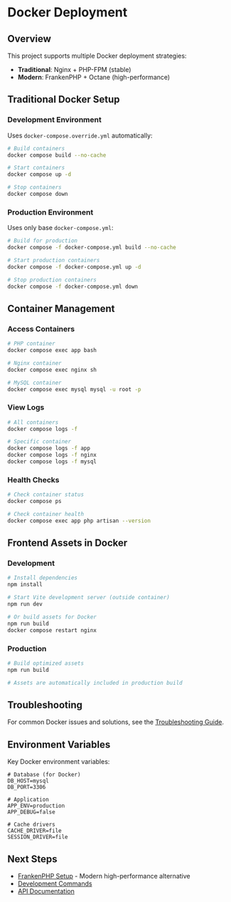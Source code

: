 # Docker Deployment

## Overview

This project supports multiple Docker deployment strategies:

- **Traditional**: Nginx + PHP-FPM (stable)
- **Modern**: FrankenPHP + Octane (high-performance)

## Traditional Docker Setup

### Development Environment

Uses `docker-compose.override.yml` automatically:

```bash
# Build containers
docker compose build --no-cache

# Start containers
docker compose up -d

# Stop containers
docker compose down
```

### Production Environment

Uses only base `docker-compose.yml`:

```bash
# Build for production
docker compose -f docker-compose.yml build --no-cache

# Start production containers
docker compose -f docker-compose.yml up -d

# Stop production containers
docker compose -f docker-compose.yml down
```

## Container Management

### Access Containers

```bash
# PHP container
docker compose exec app bash

# Nginx container
docker compose exec nginx sh

# MySQL container
docker compose exec mysql mysql -u root -p
```

### View Logs

```bash
# All containers
docker compose logs -f

# Specific container
docker compose logs -f app
docker compose logs -f nginx
docker compose logs -f mysql
```

### Health Checks

```bash
# Check container status
docker compose ps

# Check container health
docker compose exec app php artisan --version
```

## Frontend Assets in Docker

### Development

```bash
# Install dependencies
npm install

# Start Vite development server (outside container)
npm run dev

# Or build assets for Docker
npm run build
docker compose restart nginx
```

### Production

```bash
# Build optimized assets
npm run build

# Assets are automatically included in production build
```

## Troubleshooting

For common Docker issues and solutions, see the [Troubleshooting Guide](../development/troubleshooting.md#docker-issues).

## Environment Variables

Key Docker environment variables:

```env
# Database (for Docker)
DB_HOST=mysql
DB_PORT=3306

# Application
APP_ENV=production
APP_DEBUG=false

# Cache drivers
CACHE_DRIVER=file
SESSION_DRIVER=file
```

## Next Steps

- [FrankenPHP Setup](frankenphp.md) - Modern high-performance alternative
- [Development Commands](../development/commands.md)
- [API Documentation](../api/README.md)